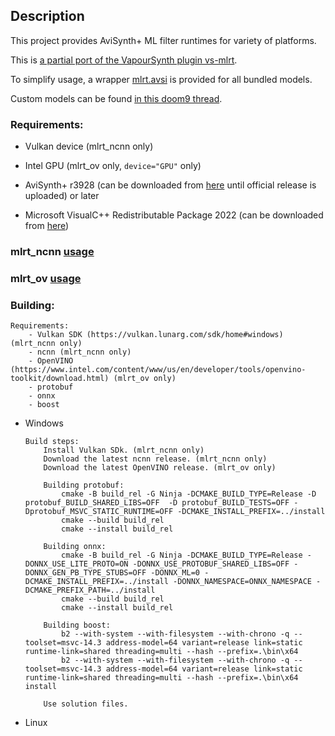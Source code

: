 ## Description

This project provides AviSynth+ ML filter runtimes for variety of platforms.

This is [a partial port of the VapourSynth plugin vs-mlrt](https://github.com/AmusementClub/vs-mlrt).

To simplify usage, a wrapper [mlrt.avsi](https://github.com/Asd-g/avs-mlrt/blob/main/mlrt.avsi) is provided for all bundled models.

Custom models can be found [in this doom9 thread](https://forum.doom9.org/showthread.php?t=184768).

### Requirements:

- Vulkan device (mlrt_ncnn only)

- Intel GPU (mlrt_ov only, `device="GPU"` only)

- AviSynth+ r3928 (can be downloaded from [here](https://gitlab.com/uvz/AviSynthPlus-Builds) until official release is uploaded) or later

- Microsoft VisualC++ Redistributable Package 2022 (can be downloaded from [here](https://github.com/abbodi1406/vcredist/releases))

### mlrt_ncnn [usage](https://github.com/Asd-g/avs-mlrt/blob/main/README_ncnn.md)

### mlrt_ov [usage](https://github.com/Asd-g/avs-mlrt/blob/main/README_ov.md)

### Building:

    Requirements:
        - Vulkan SDK (https://vulkan.lunarg.com/sdk/home#windows) (mlrt_ncnn only)
        - ncnn (mlrt_ncnn only)
        - OpenVINO (https://www.intel.com/content/www/us/en/developer/tools/openvino-toolkit/download.html) (mlrt_ov only)
        - protobuf
        - onnx
        - boost

- Windows
    ```
    Build steps:
        Install Vulkan SDk. (mlrt_ncnn only)
        Download the latest ncnn release. (mlrt_ncnn only)
        Download the latest OpenVINO release. (mlrt_ov only)

        Building protobuf:
            cmake -B build_rel -G Ninja -DCMAKE_BUILD_TYPE=Release -D protobuf_BUILD_SHARED_LIBS=OFF  -D protobuf_BUILD_TESTS=OFF -Dprotobuf_MSVC_STATIC_RUNTIME=OFF -DCMAKE_INSTALL_PREFIX=../install
            cmake --build build_rel
            cmake --install build_rel

        Building onnx:
            cmake -B build_rel -G Ninja -DCMAKE_BUILD_TYPE=Release -DONNX_USE_LITE_PROTO=ON -DONNX_USE_PROTOBUF_SHARED_LIBS=OFF -DONNX_GEN_PB_TYPE_STUBS=OFF -DONNX_ML=0 -DCMAKE_INSTALL_PREFIX=../install -DONNX_NAMESPACE=ONNX_NAMESPACE -DCMAKE_PREFIX_PATH=../install
            cmake --build build_rel
            cmake --install build_rel

        Building boost:
            b2 --with-system --with-filesystem --with-chrono -q --toolset=msvc-14.3 address-model=64 variant=release link=static runtime-link=shared threading=multi --hash --prefix=.\bin\x64
            b2 --with-system --with-filesystem --with-chrono -q --toolset=msvc-14.3 address-model=64 variant=release link=static runtime-link=shared threading=multi --hash --prefix=.\bin\x64 install

        Use solution files.
    ```

- Linux
    ```

    ```
